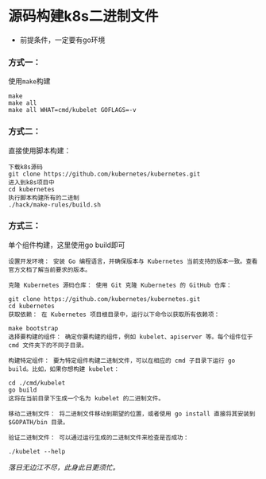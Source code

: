 # 源码构建k8s二进制文件

* 前提条件，一定要有go环境

### 方式一：

使用`make`构建

```shell
make
make all
make all WHAT=cmd/kubelet GOFLAGS=-v
```

### 方式二：

直接使用脚本构建：

```shell
下载k8s源码
git clone https://github.com/kubernetes/kubernetes.git
进入到k8s项目中
cd kubernetes
执行脚本构建所有的二进制
./hack/make-rules/build.sh
```

### 方式三：

单个组件构建，这里使用go build即可

```shell
设置开发环境： 安装 Go 编程语言，并确保版本与 Kubernetes 当前支持的版本一致。查看官方文档了解当前要求的版本。

克隆 Kubernetes 源码仓库： 使用 Git 克隆 Kubernetes 的 GitHub 仓库：

git clone https://github.com/kubernetes/kubernetes.git
cd kubernetes
获取依赖： 在 Kubernetes 项目根目录中，运行以下命令以获取所有依赖项：

make bootstrap
选择要构建的组件： 确定你要构建的组件，例如 kubelet、apiserver 等。每个组件位于 cmd 文件夹下的不同子目录。

构建特定组件： 要为特定组件构建二进制文件，可以在相应的 cmd 子目录下运行 go build。比如，如果你想构建 kubelet：

cd ./cmd/kubelet
go build
这将在当前目录下生成一个名为 kubelet 的二进制文件。

移动二进制文件： 将二进制文件移动到期望的位置，或者使用 go install 直接将其安装到 $GOPATH/bin 目录。

验证二进制文件： 可以通过运行生成的二进制文件来检查是否成功：

./kubelet --help
```

*落日无边江不尽，此身此日更须忙。*